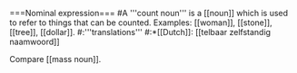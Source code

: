 ===Nominal expression===
#A '''count noun''' is a [[noun]] which is used to refer to things that can be counted. Examples: [[woman]], [[stone]], [[tree]], [[dollar]].
#:'''translations'''
#:*[[Dutch]]: [[telbaar zelfstandig naamwoord]]

Compare [[mass noun]].